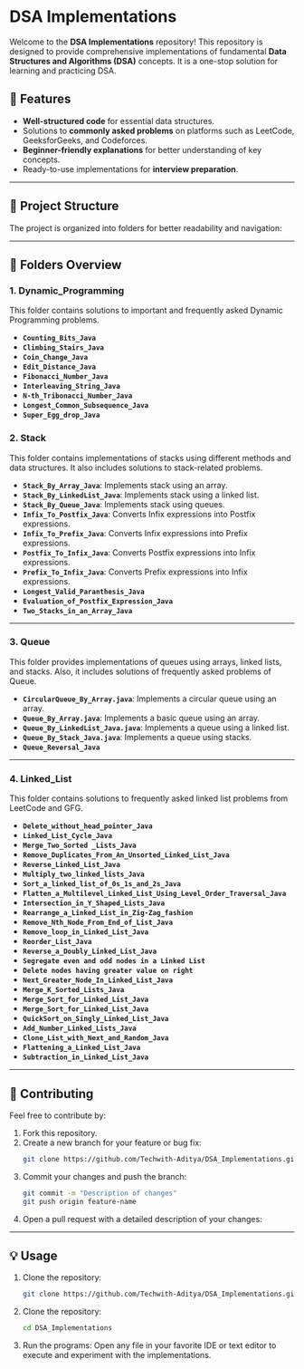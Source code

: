 # DSA Implementations

Welcome to the **DSA Implementations** repository! This repository is designed to provide comprehensive implementations of fundamental **Data Structures and Algorithms (DSA)** concepts. It is a one-stop solution for learning and practicing DSA.

## 🚀 Features

- **Well-structured code** for essential data structures.
- Solutions to **commonly asked problems** on platforms such as LeetCode, GeeksforGeeks, and Codeforces.
- **Beginner-friendly explanations** for better understanding of key concepts.
- Ready-to-use implementations for **interview preparation**.

---

## 📂 Project Structure

The project is organized into folders for better readability and navigation:


---

## 📘 Folders Overview

### **1. Dynamic_Programming**
This folder contains solutions to important and frequently asked Dynamic Programming problems.

- **`Counting_Bits_Java`**
- **`Climbing_Stairs_Java`**
- **`Coin_Change_Java`**
- **`Edit_Distance_Java`**
- **`Fibonacci_Number_Java`**
- **`Interleaving_String_Java`**
- **`N-th_Tribonacci_Number_Java`**
- **`Longest_Common_Subsequence_Java`**
- **`Super_Egg_drop_Java`**

### **2. Stack**
This folder contains implementations of stacks using different methods and data structures. It also includes solutions to stack-related problems.

- **`Stack_By_Array_Java`**: Implements stack using an array.
- **`Stack_By_LinkedList_Java`**: Implements stack using a linked list.
- **`Stack_By_Queue_Java`**: Implements stack using queues.
- **`Infix_To_Postfix_Java`**: Converts Infix expressions into Postfix expressions.
- **`Infix_To_Prefix_Java`**: Converts Infix expressions into Prefix expressions.
- **`Postfix_To_Infix_Java`**: Converts Postfix expressions into Infix expressions.
- **`Prefix_To_Infix_Java`**: Converts Prefix expressions into Infix expressions.
- **`Longest_Valid_Paranthesis_Java`**
- **`Evaluation_of_Postfix_Expression_Java`**
- **`Two_Stacks_in_an_Array_Java`**

---

### **3. Queue**
This folder provides implementations of queues using arrays, linked lists, and stacks. Also, it includes solutions of frequently asked problems of Queue.

- **`CircularQueue_By_Array.java`**: Implements a circular queue using an array.
- **`Queue_By_Array.java`**: Implements a basic queue using an array.
- **`Queue_By_LinkedList_Java.java`**: Implements a queue using a linked list.
- **`Queue_By_Stack_Java.java`**: Implements a queue using stacks.
- **`Queue_Reversal_Java`**

---

### **4. Linked_List**
This folder contains solutions to frequently asked linked list problems from LeetCode and GFG.

- **`Delete_without_head_pointer_Java`**
- **`Linked_List_Cycle_Java`**
- **`Merge_Two_Sorted _Lists_Java`**
- **`Remove_Duplicates_From_An_Unsorted_Linked_List_Java`**
- **`Reverse_Linked_List_Java`**
- **`Multiply_two_linked_lists_Java`**
- **`Sort_a_linked_list_of_0s_1s_and_2s_Java`**
- **`Flatten_a_Multilevel_Linked_List_Using_Level_Order_Traversal_Java`**
- **`Intersection_in_Y_Shaped_Lists_Java`**
- **`Rearrange_a_Linked_List_in_Zig-Zag_fashion`**
- **`Remove_Nth_Node_From_End_of_List_Java`**
- **`Remove_loop_in_Linked_List_Java`**
- **`Reorder_List_Java`**
- **`Reverse_a_Doubly_Linked_List_Java`**
- **`Segregate even and odd nodes in a Linked List`**
- **`Delete nodes having greater value on right`**
- **`Next_Greater_Node_In_Linked_List_Java`**
- **`Merge_K_Sorted_Lists_Java`**
- **`Merge_Sort_for_Linked_List_Java`**
- **`Merge_Sort_for_Linked_List_Java`**
- **`QuickSort_on_Singly_Linked_List_Java`**
- **`Add_Number_Linked_Lists_Java`**
- **`Clone_List_with_Next_and_Random_Java`**
- **`Flattening_a_Linked_List_Java`**
- **`Subtraction_in_Linked_List_Java`**
---

## 🤝 Contributing

Feel free to contribute by:

1. Fork this repository.
2. Create a new branch for your feature or bug fix:
   ```bash
   git clone https://github.com/Techwith-Aditya/DSA_Implementations.git
3. Commit your changes and push the branch:
   ```bash
   git commit -m "Description of changes"
   git push origin feature-name
4. Open a pull request with a detailed description of your changes:

---

## 💡 Usage

1. Clone the repository:
   ```bash
   git clone https://github.com/Techwith-Aditya/DSA_Implementations.git

2. Clone the repository:
   ```bash
   cd DSA_Implementations
   
3. Run the programs: Open any file in your favorite IDE or text editor to execute and experiment with the implementations.

